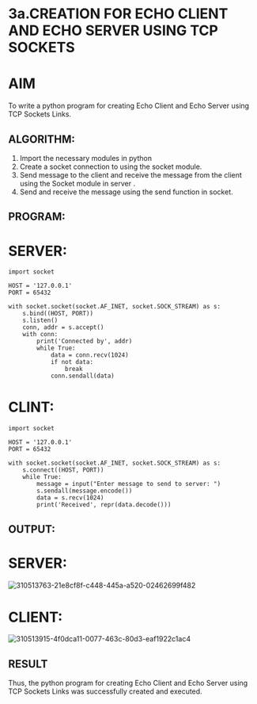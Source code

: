 # 3a.CREATION FOR ECHO CLIENT AND ECHO SERVER USING TCP SOCKETS
# AIM
To write a python program for creating Echo Client and Echo Server using TCP
Sockets Links.
## ALGORITHM:
1. Import the necessary modules in python
2. Create a socket connection to using the socket module.
3. Send message to the client and receive the message from the client using the Socket module in
 server .
4. Send and receive the message using the send function in socket.
## PROGRAM:
# SERVER:
```
import socket

HOST = '127.0.0.1'  
PORT = 65432       

with socket.socket(socket.AF_INET, socket.SOCK_STREAM) as s:
    s.bind((HOST, PORT))
    s.listen()
    conn, addr = s.accept()
    with conn:
        print('Connected by', addr)
        while True:
            data = conn.recv(1024)
            if not data:
                break
            conn.sendall(data)
```
# CLINT:
```
import socket

HOST = '127.0.0.1'  
PORT = 65432        

with socket.socket(socket.AF_INET, socket.SOCK_STREAM) as s:
    s.connect((HOST, PORT))
    while True:
        message = input("Enter message to send to server: ")
        s.sendall(message.encode())
        data = s.recv(1024)
        print('Received', repr(data.decode()))
```

## OUTPUT:
# SERVER:
![310513763-21e8cf8f-c448-445a-a520-02462699f482](https://github.com/vamsikrishna272005/3a.Sockets_Creation_for_Echo_Client_and_Echo_Server/assets/147477015/e12062a7-aad7-4007-8c25-6e11e414fd4a)
# CLIENT:
![310513915-4f0dca11-0077-463c-80d3-eaf1922c1ac4](https://github.com/vamsikrishna272005/3a.Sockets_Creation_for_Echo_Client_and_Echo_Server/assets/147477015/0c303b6c-b9ca-4e93-866a-333f1841c0f1)


## RESULT
Thus, the python program for creating Echo Client and Echo Server using TCP Sockets Links 
was successfully created and executed.
